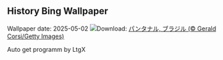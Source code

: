 ## History Bing Wallpaper
Wallpaper date: 2025-05-02
![](https://www.bing.com/th?id=OHR.BrazilHeron_JA-JP6898901440_UHD.jpg&w=1000)Download: [パンタナル, ブラジル (© Gerald Corsi/Getty Images)](https://www.bing.com/th?id=OHR.BrazilHeron_JA-JP6898901440_UHD.jpg)

Auto get programm by LtgX
